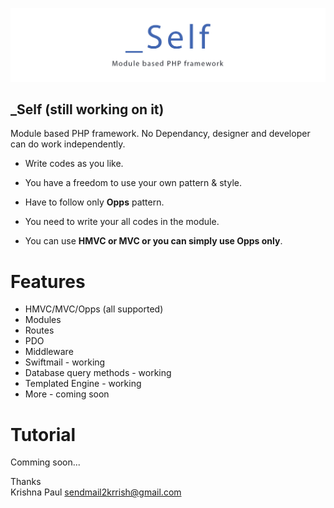 ![alt _Self](_Self.jpg)

## _Self (still working on it)

Module based PHP framework. No Dependancy, designer and developer can do work independently.

* Write codes as you like.
* You have a freedom to use your own pattern & style.


* Have to follow only **Opps** pattern.
* You need to write your all codes in the module.
* You can use **HMVC or MVC or you can simply use Opps only**.



# Features

* HMVC/MVC/Opps (all supported)
* Modules
* Routes
* PDO
* Middleware
* Swiftmail - working
* Database query methods - working
* Templated Engine - working
* More - coming soon 


# Tutorial
Comming soon...

Thanks \
Krishna Paul <sendmail2krrish@gmail.com>
